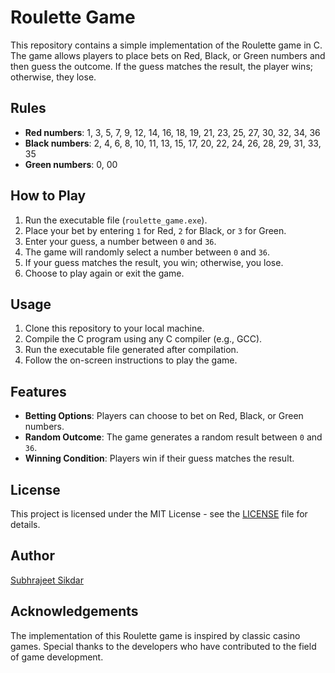 # Roulette Game

This repository contains a simple implementation of the Roulette game in C. The game allows players to place bets on Red, Black, or Green numbers and then guess the outcome. If the guess matches the result, the player wins; otherwise, they lose.

## Rules

- **Red numbers**: 1, 3, 5, 7, 9, 12, 14, 16, 18, 19, 21, 23, 25, 27, 30, 32, 34, 36
- **Black numbers**: 2, 4, 6, 8, 10, 11, 13, 15, 17, 20, 22, 24, 26, 28, 29, 31, 33, 35
- **Green numbers**: 0, 00

## How to Play

1. Run the executable file (`roulette_game.exe`).
2. Place your bet by entering `1` for Red, `2` for Black, or `3` for Green.
3. Enter your guess, a number between `0` and `36`.
4. The game will randomly select a number between `0` and `36`.
5. If your guess matches the result, you win; otherwise, you lose.
6. Choose to play again or exit the game.

## Usage

1. Clone this repository to your local machine.
2. Compile the C program using any C compiler (e.g., GCC).
3. Run the executable file generated after compilation.
4. Follow the on-screen instructions to play the game.

## Features

- **Betting Options**: Players can choose to bet on Red, Black, or Green numbers.
- **Random Outcome**: The game generates a random result between `0` and `36`.
- **Winning Condition**: Players win if their guess matches the result.

## License

This project is licensed under the MIT License - see the [LICENSE](LICENSE) file for details.

## Author

[Subhrajeet Sikdar](https://github.com/SubhrajeetSikdar)

## Acknowledgements

The implementation of this Roulette game is inspired by classic casino games. Special thanks to the developers who have contributed to the field of game development.
